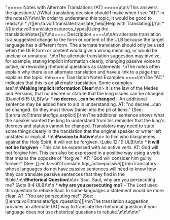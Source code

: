 "===== Notes with Alternate Translations (AT) =====\n\n//This answers the question:// //What translating decision should I make when I see \"AT:\" in the notes?//\n\n//In order to understand this topic, it would be good to read://\n  * //[[en:ta:vol1:translate:translate_help|Help with Translating]]//\n  * //[[en:ta:vol1:translate:resources_types|Using the translationNotes]]//\n\n==== Description ====\n\nAn alternate translation is a suggested change to the form or content of the ULB because the target language has a different form. The alternate translation should only be used when the ULB form or content would give a wrong meaning, or would be unclear or unnatural. \n\nThe alternate translation suggestion may involve, for example, stating implicit information clearly, changing passive voice to active, or rewording rhetorical questions as statements. \nThe notes often explain why there is an alternate translation and have a link to a page that explains the topic. \n\n==== Translation Notes Examples ====\n\nThe \"AT:\" indicates that this is an alternate translation. Some examples are:\n\n**Making Implicit Information Clear**\n\n>  it is the law of the Medes and Persians, that no decree or statute that the king issues can be changed. (Daniel 6:15 ULB)\n\n  * **no decree...can be changed** - An additional sentence may be added here to aid in understanding. AT: \"no decree...can be changed. So they must throw Daniel into the pit of lions.\" (See: [[:en:ta:vol1:translate:figs_explicit]])\n\nThe additional sentence shows what the speaker wanted the king to understand from his reminder that the king's decrees and statues cannot be changed. Translators may need to state some things clearly in the translation that the original speaker or writer left unstated or implicit. \n\n**Passive to Active**\n\n> to him who blasphemes against the Holy Spirit, it will not be forgiven. (Luke 12:10 ULB)\n\n  * **it will not be forgiven** - This can be expressed with an active verb. AT: God will not forgive him. This can also be expressed in a positive way using a verb that means the opposite of \"forgive.\" AT: \"God will consider him guilty forever\" (See: [[:en:ta:vol2:translate:figs_activepassive]])\n\nTranslators whose languages do not have passive sentences will need to know how they can translate passive sentences that they find in the Bible.\n\n**Rhetorical Question**\n\n> Saul, Saul, why are you persecuting me? (Acts 9:4 ULB)\n\n    * **why are you persecuting me?** - The Lord used this question to rebuke Saul. In some languages a statement would be more clear. AT: \"You are persecuting me!\"  (See: [[:en:ta:vol1:translate:figs_rquestion]])\n\nThe translation suggestion provides an alternate (AT) way to translate the rhetorical question if your language does not use rhetorical questions to rebuke.\n\n\n\n\n"

